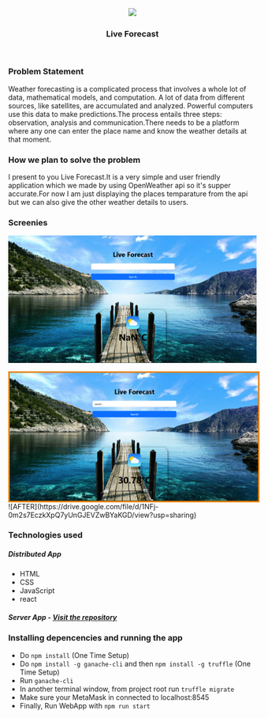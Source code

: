 <div align="center" class="row">
  <img src="https://i.pinimg.com/originals/77/0b/80/770b805d5c99c7931366c2e84e88f251.png" width="200"/>
</div>
<h3 align="center">Live Forecast</h3>
<br>

### Problem Statement

Weather forecasting is a complicated process that involves a whole lot of data, mathematical models, and computation. A lot of data from different sources, like satellites, are accumulated and analyzed. Powerful computers use this data to make predictions.The process entails three steps: observation, analysis and communication.There needs to be a platform where any one can enter the place name and know the weather details at that moment.

### How we plan to solve the problem

I present to you Live Forecast.It is a very simple and user friendly application which we made by using OpenWeather api so it's supper accurate.For now I am just displaying the places temparature from the api but we can also give the other weather details to users.

### Screenies
<div align="center">
<img src="assets\before.png" align="center"/>
<br>
<br>
<img src="assets\after.png" align="center" style="border: 3px solid #e78200;"/>

</div>
![AFTER](https://drive.google.com/file/d/1NFj-0m2s7EczkXpQ7yUnGJEVZwBYaKGD/view?usp=sharing)

### Technologies used

##### Distributed App 

* HTML
* CSS
* JavaScript
* react

##### Server App - [Visit the repository](https://github.com/AnupamBB/live-forecast)



### Installing depencencies and running the app
* Do `npm install` (One Time Setup)
* Do `npm install -g ganache-cli` and then `npm install -g truffle` (One Time Setup)
* Run `ganache-cli`
* In another terminal window, from project root run `truffle migrate`
* Make sure your MetaMask in connected to localhost:8545
* Finally, Run WebApp with `npm run start`